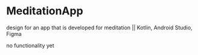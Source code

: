 # MeditationApp

design for an app that is developed for meditation || Kotlin, Android Studio, Figma

no functionality yet
